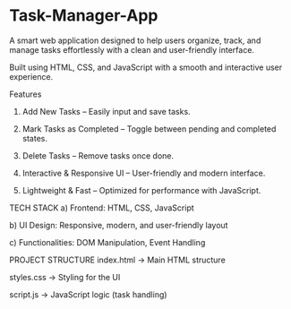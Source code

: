 # Task-Manager-App
A smart web application designed to help users organize, track, and manage tasks effortlessly with a clean and user-friendly interface.

Built using HTML, CSS, and JavaScript with a smooth and interactive user experience.

Features
1) Add New Tasks – Easily input and save tasks.

2) Mark Tasks as Completed – Toggle between pending and completed states.

3) Delete Tasks – Remove tasks once done.

4) Interactive & Responsive UI – User-friendly and modern interface.

5) Lightweight & Fast – Optimized for performance with JavaScript.

TECH STACK
 a) Frontend: HTML, CSS, JavaScript

 b) UI Design: Responsive, modern, and user-friendly layout

 c) Functionalities: DOM Manipulation, Event Handling

 PROJECT STRUCTURE
 index.html → Main HTML structure

 styles.css → Styling for the UI

 script.js → JavaScript logic (task handling)


